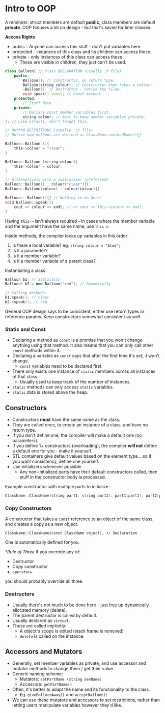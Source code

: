 Intro to OOP
============
A reminder: struct members are default **public**, class members are default **private**.
OOP focuses a lot on design - but that's saved for later classes.

**Access Rights**
* public - Anyone can access this stuff - don't put variables here.
* protected - instances of this class and its children can access these.
* private - only instances of this class can access these.
    * These are visible in children, they just can't be used.

```C++
class Balloon{ // Class DECLARATION (usually .h file)
    public:
        Balloon(); // Constructor, no return type.
        Balloon(string colour); // Constructor that takes a colour;
        ~Balloon(); // Destructor - notice the tilde.
        void speak() const; // Const method.
    protected:
        // Stuff here
    private:
        // Declare const member variables first.
        string colour; // Best to keep member variables private. 
}; // Like structs, don't forget this.

// Method DEFINITIONS (usually .cc file)
// Notice how methods are defined as ClassName::methodName(){}

Balloon::Balloon (){ 
    this->colour = "clear";
}

Balloon::Balloon (string colour){
    this->colour = colour;
}

// Alternatively with a initializer (preferred)
Balloon::Balloon() : colour("clear"){}
Balloon::Balloon(colour) : colour(colour){}

Balloon::~Balloon(){} // Nothing to do here!
void Balloon::speak(){
    cout << colour << endl; // or cout << this->colour << endl;
}
```
Having `this->` isn't always required - in cases where the member variable and the argument have the same name, use `this->`.

Inside methods, the compiler looks up variables in this order:
1. Is there a local variable? eg. `string colour = "blue";`
2. Is it a parameter? 
3. Is it a member variable?
4. Is it a member variable of a parent class?

Instantiating a class:
```C++
Balloon b1; // Statically 
Balloon* b2 = new Balloon("red"); // Dynamically

// Calling methods. 
b1.speak(); // clear
b2->speak(); // red
```

General OOP design says to be consistent, either use return types or reference params.
Keep constructors somewhat consistent as well. 

### Static and Const
* Declaring a method as `const` is a promise that you won't change anything using that method. It also means that you can only call other `const` methods within it.
* Declaring a variable as `const` says that after the first time it's set, it won't change.
    * `const` variables need to be declared first. 
* There only exists one instance of `static` members across all instances of that class.
    * Usually used to keep track of the number of instances.
* `static` methods can only access `static` variables. 
* `static` data is stored above the heap. 

## Constructors
* Constructors **must** have the same name as the class.
* They are called once, to create an instance of a class, and have no return type.
* If you don't define one, the compiler will make a default one (no parameters). 
* If you define 1+ constructors (overloading), the compiler **will not** define a default one for you - make it yourself. 
* STL containers give default values based on the element type... so if you want consistency, define one yourself. 
* Use initializers whenever possible. 
    * Any non-initialized parts have their default constructors called, then stuff in the constructor body is processed. 

Example constructor with multiple parts to initialize
```C++
ClassName::ClassName(string part1, string part2): part1(part1), part2(part2){}
```

### Copy Constructors
A constructor that takes a `const` reference to an object of the same class, and creates a copy as a new object.

`ClassName::ClassName(const ClassName object); // Declaration`

One is automatically defined for you.

**Rule of Three*
If you override any of:
* Destructor
* Copy constructor
* `operator=`

you should probably override all three. 

### Destructors
* Usually there's not much to be done here - just free up dynamically allocated memory (delete).
* The parent destructor is called by default.
* Usually declared as `virtual`. 
* These are called implicitly:
    * A object's scope is exited (stack frame is removed)
    * `delete` is called on the instance.
    
## Accessors and Mutators
* Generally, set member variables as private, and use accessor and mutator methods to change them / get their value. 
* Generic naming scheme:
    * Mutators: `setPartName (string newName)` 
    * Accessors: `getPartName()`
* Often, it's better to adapt the name and its functionality to the class. 
    * Eg. `giveBalloonAway()` and `acceptBalloon()`
* We can use these mutators and accessors to set restrictions, rather than letting users manipulate variables however they'd like.